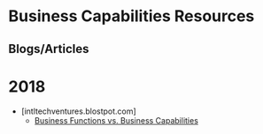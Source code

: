 
# Business Capabilities Resources 

## Blogs/Articles

# 2018
- [intltechventures.blostpot.com]
	- [Business Functions vs. Business Capabilities](https://intltechventures.blogspot.com/2018/09/2018-09-30-sunday-business-functions-vs.html)
	
